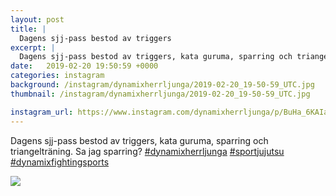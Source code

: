 ```yaml
---
layout: post
title: |
  Dagens sjj-pass bestod av triggers
excerpt: |
  Dagens sjj-pass bestod av triggers, kata guruma, sparring och triangelträning. Sa jag sparring?   
date:   2019-02-20 19:50:59 +0000
categories: instagram
background: /instagram/dynamixherrljunga/2019-02-20_19-50-59_UTC.jpg
thumbnail: /instagram/dynamixherrljunga/2019-02-20_19-50-59_UTC.jpg

instagram_url: https://www.instagram.com/dynamixherrljunga/p/BuHa_6KAIaR
---
```

Dagens sjj-pass bestod av triggers, kata guruma, sparring och triangelträning. Sa jag sparring? [#dynamixherrljunga](https://www.instagram.com/explore/tags/dynamixherrljunga/) [#sportjujutsu](https://www.instagram.com/explore/tags/sportjujutsu/) [#dynamixfightingsports](https://www.instagram.com/explore/tags/dynamixfightingsports/)



<img src='{{ site.baseurl }}/instagram/dynamixherrljunga/2019-02-20_19-50-59_UTC.jpg' class='img-fluid' />
